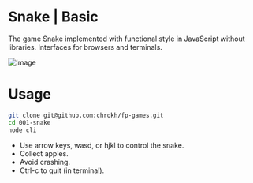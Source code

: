 # Snake | Basic

The game Snake implemented with functional style in JavaScript without libraries. Interfaces for browsers and terminals.

![image](https://user-images.githubusercontent.com/74496368/194087490-8c0df8b4-c02a-46a5-bfca-a50243bc9ba7.png)


# Usage

```bash
git clone git@github.com:chrokh/fp-games.git
cd 001-snake
node cli
```

- Use arrow keys, wasd, or hjkl to control the snake.
- Collect apples.
- Avoid crashing.
- Ctrl-c to quit (in terminal).
